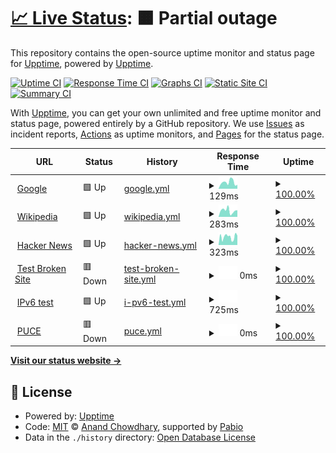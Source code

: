 # [📈 Live Status](https://demo.upptime.js.org): <!--live status--> **🟧 Partial outage**

This repository contains the open-source uptime monitor and status page for [Upptime](https://upptime.js.org), powered by [Upptime](https://github.com/upptime/upptime).

[![Uptime CI](https://github.com/fgmartinezt/repoUpptime/workflows/Uptime%20CI/badge.svg)](https://github.com/fgmartinezt/repoUpptime/actions?query=workflow%3A%22Uptime+CI%22)
[![Response Time CI](https://github.com/fgmartinezt/repoUpptime/workflows/Response%20Time%20CI/badge.svg)](https://github.com/fgmartinezt/repoUpptime/actions?query=workflow%3A%22Response+Time+CI%22)
[![Graphs CI](https://github.com/fgmartinezt/repoUpptime/workflows/Graphs%20CI/badge.svg)](https://github.com/fgmartinezt/repoUpptime/actions?query=workflow%3A%22Graphs+CI%22)
[![Static Site CI](https://github.com/fgmartinezt/repoUpptime/workflows/Static%20Site%20CI/badge.svg)](https://github.com/fgmartinezt/repoUpptime/actions?query=workflow%3A%22Static+Site+CI%22)
[![Summary CI](https://github.com/fgmartinezt/repoUpptime/workflows/Summary%20CI/badge.svg)](https://github.com/fgmartinezt/repoUpptime/actions?query=workflow%3A%22Summary+CI%22)

With [Upptime](https://upptime.js.org), you can get your own unlimited and free uptime monitor and status page, powered entirely by a GitHub repository. We use [Issues](https://github.com/upptime/upptime/issues) as incident reports, [Actions](https://github.com/fgmartinezt/repoUpptime/actions) as uptime monitors, and [Pages](https://demo.upptime.js.org) for the status page.

<!--start: status pages-->
<!-- This summary is generated by Upptime (https://github.com/upptime/upptime) -->
<!-- Do not edit this manually, your changes will be overwritten -->
<!-- prettier-ignore -->
| URL | Status | History | Response Time | Uptime |
| --- | ------ | ------- | ------------- | ------ |
| <img alt="" src="https://icons.duckduckgo.com/ip3/www.google.com.ico" height="13"> [Google](https://www.google.com) | 🟩 Up | [google.yml](https://github.com/Gabo19Mtz/repoUpptime/commits/HEAD/history/google.yml) | <details><summary><img alt="Response time graph" src="./graphs/google/response-time-week.png" height="20"> 129ms</summary><br><a href="https://fgmartinezt.github.io/repoUpptime/history/google"><img alt="Response time 110" src="https://img.shields.io/endpoint?url=https%3A%2F%2Fraw.githubusercontent.com%2FGabo19Mtz%2FrepoUpptime%2FHEAD%2Fapi%2Fgoogle%2Fresponse-time.json"></a><br><a href="https://fgmartinezt.github.io/repoUpptime/history/google"><img alt="24-hour response time 99" src="https://img.shields.io/endpoint?url=https%3A%2F%2Fraw.githubusercontent.com%2FGabo19Mtz%2FrepoUpptime%2FHEAD%2Fapi%2Fgoogle%2Fresponse-time-day.json"></a><br><a href="https://fgmartinezt.github.io/repoUpptime/history/google"><img alt="7-day response time 129" src="https://img.shields.io/endpoint?url=https%3A%2F%2Fraw.githubusercontent.com%2FGabo19Mtz%2FrepoUpptime%2FHEAD%2Fapi%2Fgoogle%2Fresponse-time-week.json"></a><br><a href="https://fgmartinezt.github.io/repoUpptime/history/google"><img alt="30-day response time 110" src="https://img.shields.io/endpoint?url=https%3A%2F%2Fraw.githubusercontent.com%2FGabo19Mtz%2FrepoUpptime%2FHEAD%2Fapi%2Fgoogle%2Fresponse-time-month.json"></a><br><a href="https://fgmartinezt.github.io/repoUpptime/history/google"><img alt="1-year response time 110" src="https://img.shields.io/endpoint?url=https%3A%2F%2Fraw.githubusercontent.com%2FGabo19Mtz%2FrepoUpptime%2FHEAD%2Fapi%2Fgoogle%2Fresponse-time-year.json"></a></details> | <details><summary><a href="https://fgmartinezt.github.io/repoUpptime/history/google">100.00%</a></summary><a href="https://fgmartinezt.github.io/repoUpptime/history/google"><img alt="All-time uptime 100.00%" src="https://img.shields.io/endpoint?url=https%3A%2F%2Fraw.githubusercontent.com%2FGabo19Mtz%2FrepoUpptime%2FHEAD%2Fapi%2Fgoogle%2Fuptime.json"></a><br><a href="https://fgmartinezt.github.io/repoUpptime/history/google"><img alt="24-hour uptime 100.00%" src="https://img.shields.io/endpoint?url=https%3A%2F%2Fraw.githubusercontent.com%2FGabo19Mtz%2FrepoUpptime%2FHEAD%2Fapi%2Fgoogle%2Fuptime-day.json"></a><br><a href="https://fgmartinezt.github.io/repoUpptime/history/google"><img alt="7-day uptime 100.00%" src="https://img.shields.io/endpoint?url=https%3A%2F%2Fraw.githubusercontent.com%2FGabo19Mtz%2FrepoUpptime%2FHEAD%2Fapi%2Fgoogle%2Fuptime-week.json"></a><br><a href="https://fgmartinezt.github.io/repoUpptime/history/google"><img alt="30-day uptime 100.00%" src="https://img.shields.io/endpoint?url=https%3A%2F%2Fraw.githubusercontent.com%2FGabo19Mtz%2FrepoUpptime%2FHEAD%2Fapi%2Fgoogle%2Fuptime-month.json"></a><br><a href="https://fgmartinezt.github.io/repoUpptime/history/google"><img alt="1-year uptime 100.00%" src="https://img.shields.io/endpoint?url=https%3A%2F%2Fraw.githubusercontent.com%2FGabo19Mtz%2FrepoUpptime%2FHEAD%2Fapi%2Fgoogle%2Fuptime-year.json"></a></details>
| <img alt="" src="https://icons.duckduckgo.com/ip3/en.wikipedia.org.ico" height="13"> [Wikipedia](https://en.wikipedia.org) | 🟩 Up | [wikipedia.yml](https://github.com/Gabo19Mtz/repoUpptime/commits/HEAD/history/wikipedia.yml) | <details><summary><img alt="Response time graph" src="./graphs/wikipedia/response-time-week.png" height="20"> 283ms</summary><br><a href="https://fgmartinezt.github.io/repoUpptime/history/wikipedia"><img alt="Response time 250" src="https://img.shields.io/endpoint?url=https%3A%2F%2Fraw.githubusercontent.com%2FGabo19Mtz%2FrepoUpptime%2FHEAD%2Fapi%2Fwikipedia%2Fresponse-time.json"></a><br><a href="https://fgmartinezt.github.io/repoUpptime/history/wikipedia"><img alt="24-hour response time 373" src="https://img.shields.io/endpoint?url=https%3A%2F%2Fraw.githubusercontent.com%2FGabo19Mtz%2FrepoUpptime%2FHEAD%2Fapi%2Fwikipedia%2Fresponse-time-day.json"></a><br><a href="https://fgmartinezt.github.io/repoUpptime/history/wikipedia"><img alt="7-day response time 283" src="https://img.shields.io/endpoint?url=https%3A%2F%2Fraw.githubusercontent.com%2FGabo19Mtz%2FrepoUpptime%2FHEAD%2Fapi%2Fwikipedia%2Fresponse-time-week.json"></a><br><a href="https://fgmartinezt.github.io/repoUpptime/history/wikipedia"><img alt="30-day response time 250" src="https://img.shields.io/endpoint?url=https%3A%2F%2Fraw.githubusercontent.com%2FGabo19Mtz%2FrepoUpptime%2FHEAD%2Fapi%2Fwikipedia%2Fresponse-time-month.json"></a><br><a href="https://fgmartinezt.github.io/repoUpptime/history/wikipedia"><img alt="1-year response time 250" src="https://img.shields.io/endpoint?url=https%3A%2F%2Fraw.githubusercontent.com%2FGabo19Mtz%2FrepoUpptime%2FHEAD%2Fapi%2Fwikipedia%2Fresponse-time-year.json"></a></details> | <details><summary><a href="https://fgmartinezt.github.io/repoUpptime/history/wikipedia">100.00%</a></summary><a href="https://fgmartinezt.github.io/repoUpptime/history/wikipedia"><img alt="All-time uptime 100.00%" src="https://img.shields.io/endpoint?url=https%3A%2F%2Fraw.githubusercontent.com%2FGabo19Mtz%2FrepoUpptime%2FHEAD%2Fapi%2Fwikipedia%2Fuptime.json"></a><br><a href="https://fgmartinezt.github.io/repoUpptime/history/wikipedia"><img alt="24-hour uptime 100.00%" src="https://img.shields.io/endpoint?url=https%3A%2F%2Fraw.githubusercontent.com%2FGabo19Mtz%2FrepoUpptime%2FHEAD%2Fapi%2Fwikipedia%2Fuptime-day.json"></a><br><a href="https://fgmartinezt.github.io/repoUpptime/history/wikipedia"><img alt="7-day uptime 100.00%" src="https://img.shields.io/endpoint?url=https%3A%2F%2Fraw.githubusercontent.com%2FGabo19Mtz%2FrepoUpptime%2FHEAD%2Fapi%2Fwikipedia%2Fuptime-week.json"></a><br><a href="https://fgmartinezt.github.io/repoUpptime/history/wikipedia"><img alt="30-day uptime 100.00%" src="https://img.shields.io/endpoint?url=https%3A%2F%2Fraw.githubusercontent.com%2FGabo19Mtz%2FrepoUpptime%2FHEAD%2Fapi%2Fwikipedia%2Fuptime-month.json"></a><br><a href="https://fgmartinezt.github.io/repoUpptime/history/wikipedia"><img alt="1-year uptime 100.00%" src="https://img.shields.io/endpoint?url=https%3A%2F%2Fraw.githubusercontent.com%2FGabo19Mtz%2FrepoUpptime%2FHEAD%2Fapi%2Fwikipedia%2Fuptime-year.json"></a></details>
| <img alt="" src="https://icons.duckduckgo.com/ip3/news.ycombinator.com.ico" height="13"> [Hacker News](https://news.ycombinator.com) | 🟩 Up | [hacker-news.yml](https://github.com/Gabo19Mtz/repoUpptime/commits/HEAD/history/hacker-news.yml) | <details><summary><img alt="Response time graph" src="./graphs/hacker-news/response-time-week.png" height="20"> 323ms</summary><br><a href="https://fgmartinezt.github.io/repoUpptime/history/hacker-news"><img alt="Response time 325" src="https://img.shields.io/endpoint?url=https%3A%2F%2Fraw.githubusercontent.com%2FGabo19Mtz%2FrepoUpptime%2FHEAD%2Fapi%2Fhacker-news%2Fresponse-time.json"></a><br><a href="https://fgmartinezt.github.io/repoUpptime/history/hacker-news"><img alt="24-hour response time 385" src="https://img.shields.io/endpoint?url=https%3A%2F%2Fraw.githubusercontent.com%2FGabo19Mtz%2FrepoUpptime%2FHEAD%2Fapi%2Fhacker-news%2Fresponse-time-day.json"></a><br><a href="https://fgmartinezt.github.io/repoUpptime/history/hacker-news"><img alt="7-day response time 323" src="https://img.shields.io/endpoint?url=https%3A%2F%2Fraw.githubusercontent.com%2FGabo19Mtz%2FrepoUpptime%2FHEAD%2Fapi%2Fhacker-news%2Fresponse-time-week.json"></a><br><a href="https://fgmartinezt.github.io/repoUpptime/history/hacker-news"><img alt="30-day response time 325" src="https://img.shields.io/endpoint?url=https%3A%2F%2Fraw.githubusercontent.com%2FGabo19Mtz%2FrepoUpptime%2FHEAD%2Fapi%2Fhacker-news%2Fresponse-time-month.json"></a><br><a href="https://fgmartinezt.github.io/repoUpptime/history/hacker-news"><img alt="1-year response time 325" src="https://img.shields.io/endpoint?url=https%3A%2F%2Fraw.githubusercontent.com%2FGabo19Mtz%2FrepoUpptime%2FHEAD%2Fapi%2Fhacker-news%2Fresponse-time-year.json"></a></details> | <details><summary><a href="https://fgmartinezt.github.io/repoUpptime/history/hacker-news">100.00%</a></summary><a href="https://fgmartinezt.github.io/repoUpptime/history/hacker-news"><img alt="All-time uptime 100.00%" src="https://img.shields.io/endpoint?url=https%3A%2F%2Fraw.githubusercontent.com%2FGabo19Mtz%2FrepoUpptime%2FHEAD%2Fapi%2Fhacker-news%2Fuptime.json"></a><br><a href="https://fgmartinezt.github.io/repoUpptime/history/hacker-news"><img alt="24-hour uptime 100.00%" src="https://img.shields.io/endpoint?url=https%3A%2F%2Fraw.githubusercontent.com%2FGabo19Mtz%2FrepoUpptime%2FHEAD%2Fapi%2Fhacker-news%2Fuptime-day.json"></a><br><a href="https://fgmartinezt.github.io/repoUpptime/history/hacker-news"><img alt="7-day uptime 100.00%" src="https://img.shields.io/endpoint?url=https%3A%2F%2Fraw.githubusercontent.com%2FGabo19Mtz%2FrepoUpptime%2FHEAD%2Fapi%2Fhacker-news%2Fuptime-week.json"></a><br><a href="https://fgmartinezt.github.io/repoUpptime/history/hacker-news"><img alt="30-day uptime 100.00%" src="https://img.shields.io/endpoint?url=https%3A%2F%2Fraw.githubusercontent.com%2FGabo19Mtz%2FrepoUpptime%2FHEAD%2Fapi%2Fhacker-news%2Fuptime-month.json"></a><br><a href="https://fgmartinezt.github.io/repoUpptime/history/hacker-news"><img alt="1-year uptime 100.00%" src="https://img.shields.io/endpoint?url=https%3A%2F%2Fraw.githubusercontent.com%2FGabo19Mtz%2FrepoUpptime%2FHEAD%2Fapi%2Fhacker-news%2Fuptime-year.json"></a></details>
| <img alt="" src="https://icons.duckduckgo.com/ip3/thissitedoesnotexist.koj.co.ico" height="13"> [Test Broken Site](https://thissitedoesnotexist.koj.co) | 🟥 Down | [test-broken-site.yml](https://github.com/Gabo19Mtz/repoUpptime/commits/HEAD/history/test-broken-site.yml) | <details><summary><img alt="Response time graph" src="./graphs/test-broken-site/response-time-week.png" height="20"> 0ms</summary><br><a href="https://fgmartinezt.github.io/repoUpptime/history/test-broken-site"><img alt="Response time 0" src="https://img.shields.io/endpoint?url=https%3A%2F%2Fraw.githubusercontent.com%2FGabo19Mtz%2FrepoUpptime%2FHEAD%2Fapi%2Ftest-broken-site%2Fresponse-time.json"></a><br><a href="https://fgmartinezt.github.io/repoUpptime/history/test-broken-site"><img alt="24-hour response time 0" src="https://img.shields.io/endpoint?url=https%3A%2F%2Fraw.githubusercontent.com%2FGabo19Mtz%2FrepoUpptime%2FHEAD%2Fapi%2Ftest-broken-site%2Fresponse-time-day.json"></a><br><a href="https://fgmartinezt.github.io/repoUpptime/history/test-broken-site"><img alt="7-day response time 0" src="https://img.shields.io/endpoint?url=https%3A%2F%2Fraw.githubusercontent.com%2FGabo19Mtz%2FrepoUpptime%2FHEAD%2Fapi%2Ftest-broken-site%2Fresponse-time-week.json"></a><br><a href="https://fgmartinezt.github.io/repoUpptime/history/test-broken-site"><img alt="30-day response time 0" src="https://img.shields.io/endpoint?url=https%3A%2F%2Fraw.githubusercontent.com%2FGabo19Mtz%2FrepoUpptime%2FHEAD%2Fapi%2Ftest-broken-site%2Fresponse-time-month.json"></a><br><a href="https://fgmartinezt.github.io/repoUpptime/history/test-broken-site"><img alt="1-year response time 0" src="https://img.shields.io/endpoint?url=https%3A%2F%2Fraw.githubusercontent.com%2FGabo19Mtz%2FrepoUpptime%2FHEAD%2Fapi%2Ftest-broken-site%2Fresponse-time-year.json"></a></details> | <details><summary><a href="https://fgmartinezt.github.io/repoUpptime/history/test-broken-site">100.00%</a></summary><a href="https://fgmartinezt.github.io/repoUpptime/history/test-broken-site"><img alt="All-time uptime 100.00%" src="https://img.shields.io/endpoint?url=https%3A%2F%2Fraw.githubusercontent.com%2FGabo19Mtz%2FrepoUpptime%2FHEAD%2Fapi%2Ftest-broken-site%2Fuptime.json"></a><br><a href="https://fgmartinezt.github.io/repoUpptime/history/test-broken-site"><img alt="24-hour uptime 100.00%" src="https://img.shields.io/endpoint?url=https%3A%2F%2Fraw.githubusercontent.com%2FGabo19Mtz%2FrepoUpptime%2FHEAD%2Fapi%2Ftest-broken-site%2Fuptime-day.json"></a><br><a href="https://fgmartinezt.github.io/repoUpptime/history/test-broken-site"><img alt="7-day uptime 100.00%" src="https://img.shields.io/endpoint?url=https%3A%2F%2Fraw.githubusercontent.com%2FGabo19Mtz%2FrepoUpptime%2FHEAD%2Fapi%2Ftest-broken-site%2Fuptime-week.json"></a><br><a href="https://fgmartinezt.github.io/repoUpptime/history/test-broken-site"><img alt="30-day uptime 100.00%" src="https://img.shields.io/endpoint?url=https%3A%2F%2Fraw.githubusercontent.com%2FGabo19Mtz%2FrepoUpptime%2FHEAD%2Fapi%2Ftest-broken-site%2Fuptime-month.json"></a><br><a href="https://fgmartinezt.github.io/repoUpptime/history/test-broken-site"><img alt="1-year uptime 100.00%" src="https://img.shields.io/endpoint?url=https%3A%2F%2Fraw.githubusercontent.com%2FGabo19Mtz%2FrepoUpptime%2FHEAD%2Fapi%2Ftest-broken-site%2Fuptime-year.json"></a></details>
| <img alt="" src="https://icons.duckduckgo.com/ip3/null.ico" height="13"> [IPv6 test](forwardemail.net) | 🟩 Up | [i-pv6-test.yml](https://github.com/Gabo19Mtz/repoUpptime/commits/HEAD/history/i-pv6-test.yml) | <details><summary><img alt="Response time graph" src="./graphs/i-pv6-test/response-time-week.png" height="20"> 725ms</summary><br><a href="https://fgmartinezt.github.io/repoUpptime/history/i-pv6-test"><img alt="Response time 734" src="https://img.shields.io/endpoint?url=https%3A%2F%2Fraw.githubusercontent.com%2FGabo19Mtz%2FrepoUpptime%2FHEAD%2Fapi%2Fi-pv6-test%2Fresponse-time.json"></a><br><a href="https://fgmartinezt.github.io/repoUpptime/history/i-pv6-test"><img alt="24-hour response time 967" src="https://img.shields.io/endpoint?url=https%3A%2F%2Fraw.githubusercontent.com%2FGabo19Mtz%2FrepoUpptime%2FHEAD%2Fapi%2Fi-pv6-test%2Fresponse-time-day.json"></a><br><a href="https://fgmartinezt.github.io/repoUpptime/history/i-pv6-test"><img alt="7-day response time 725" src="https://img.shields.io/endpoint?url=https%3A%2F%2Fraw.githubusercontent.com%2FGabo19Mtz%2FrepoUpptime%2FHEAD%2Fapi%2Fi-pv6-test%2Fresponse-time-week.json"></a><br><a href="https://fgmartinezt.github.io/repoUpptime/history/i-pv6-test"><img alt="30-day response time 734" src="https://img.shields.io/endpoint?url=https%3A%2F%2Fraw.githubusercontent.com%2FGabo19Mtz%2FrepoUpptime%2FHEAD%2Fapi%2Fi-pv6-test%2Fresponse-time-month.json"></a><br><a href="https://fgmartinezt.github.io/repoUpptime/history/i-pv6-test"><img alt="1-year response time 734" src="https://img.shields.io/endpoint?url=https%3A%2F%2Fraw.githubusercontent.com%2FGabo19Mtz%2FrepoUpptime%2FHEAD%2Fapi%2Fi-pv6-test%2Fresponse-time-year.json"></a></details> | <details><summary><a href="https://fgmartinezt.github.io/repoUpptime/history/i-pv6-test">100.00%</a></summary><a href="https://fgmartinezt.github.io/repoUpptime/history/i-pv6-test"><img alt="All-time uptime 100.00%" src="https://img.shields.io/endpoint?url=https%3A%2F%2Fraw.githubusercontent.com%2FGabo19Mtz%2FrepoUpptime%2FHEAD%2Fapi%2Fi-pv6-test%2Fuptime.json"></a><br><a href="https://fgmartinezt.github.io/repoUpptime/history/i-pv6-test"><img alt="24-hour uptime 100.00%" src="https://img.shields.io/endpoint?url=https%3A%2F%2Fraw.githubusercontent.com%2FGabo19Mtz%2FrepoUpptime%2FHEAD%2Fapi%2Fi-pv6-test%2Fuptime-day.json"></a><br><a href="https://fgmartinezt.github.io/repoUpptime/history/i-pv6-test"><img alt="7-day uptime 100.00%" src="https://img.shields.io/endpoint?url=https%3A%2F%2Fraw.githubusercontent.com%2FGabo19Mtz%2FrepoUpptime%2FHEAD%2Fapi%2Fi-pv6-test%2Fuptime-week.json"></a><br><a href="https://fgmartinezt.github.io/repoUpptime/history/i-pv6-test"><img alt="30-day uptime 100.00%" src="https://img.shields.io/endpoint?url=https%3A%2F%2Fraw.githubusercontent.com%2FGabo19Mtz%2FrepoUpptime%2FHEAD%2Fapi%2Fi-pv6-test%2Fuptime-month.json"></a><br><a href="https://fgmartinezt.github.io/repoUpptime/history/i-pv6-test"><img alt="1-year uptime 100.00%" src="https://img.shields.io/endpoint?url=https%3A%2F%2Fraw.githubusercontent.com%2FGabo19Mtz%2FrepoUpptime%2FHEAD%2Fapi%2Fi-pv6-test%2Fuptime-year.json"></a></details>
| <img alt="" src="https://icons.duckduckgo.com/ip3/www.puce.edu.ec.ico" height="13"> [PUCE](https://www.puce.edu.ec/) | 🟥 Down | [puce.yml](https://github.com/Gabo19Mtz/repoUpptime/commits/HEAD/history/puce.yml) | <details><summary><img alt="Response time graph" src="./graphs/puce/response-time-week.png" height="20"> 0ms</summary><br><a href="https://fgmartinezt.github.io/repoUpptime/history/puce"><img alt="Response time 0" src="https://img.shields.io/endpoint?url=https%3A%2F%2Fraw.githubusercontent.com%2FGabo19Mtz%2FrepoUpptime%2FHEAD%2Fapi%2Fpuce%2Fresponse-time.json"></a><br><a href="https://fgmartinezt.github.io/repoUpptime/history/puce"><img alt="24-hour response time 0" src="https://img.shields.io/endpoint?url=https%3A%2F%2Fraw.githubusercontent.com%2FGabo19Mtz%2FrepoUpptime%2FHEAD%2Fapi%2Fpuce%2Fresponse-time-day.json"></a><br><a href="https://fgmartinezt.github.io/repoUpptime/history/puce"><img alt="7-day response time 0" src="https://img.shields.io/endpoint?url=https%3A%2F%2Fraw.githubusercontent.com%2FGabo19Mtz%2FrepoUpptime%2FHEAD%2Fapi%2Fpuce%2Fresponse-time-week.json"></a><br><a href="https://fgmartinezt.github.io/repoUpptime/history/puce"><img alt="30-day response time 0" src="https://img.shields.io/endpoint?url=https%3A%2F%2Fraw.githubusercontent.com%2FGabo19Mtz%2FrepoUpptime%2FHEAD%2Fapi%2Fpuce%2Fresponse-time-month.json"></a><br><a href="https://fgmartinezt.github.io/repoUpptime/history/puce"><img alt="1-year response time 0" src="https://img.shields.io/endpoint?url=https%3A%2F%2Fraw.githubusercontent.com%2FGabo19Mtz%2FrepoUpptime%2FHEAD%2Fapi%2Fpuce%2Fresponse-time-year.json"></a></details> | <details><summary><a href="https://fgmartinezt.github.io/repoUpptime/history/puce">100.00%</a></summary><a href="https://fgmartinezt.github.io/repoUpptime/history/puce"><img alt="All-time uptime 100.00%" src="https://img.shields.io/endpoint?url=https%3A%2F%2Fraw.githubusercontent.com%2FGabo19Mtz%2FrepoUpptime%2FHEAD%2Fapi%2Fpuce%2Fuptime.json"></a><br><a href="https://fgmartinezt.github.io/repoUpptime/history/puce"><img alt="24-hour uptime 100.00%" src="https://img.shields.io/endpoint?url=https%3A%2F%2Fraw.githubusercontent.com%2FGabo19Mtz%2FrepoUpptime%2FHEAD%2Fapi%2Fpuce%2Fuptime-day.json"></a><br><a href="https://fgmartinezt.github.io/repoUpptime/history/puce"><img alt="7-day uptime 100.00%" src="https://img.shields.io/endpoint?url=https%3A%2F%2Fraw.githubusercontent.com%2FGabo19Mtz%2FrepoUpptime%2FHEAD%2Fapi%2Fpuce%2Fuptime-week.json"></a><br><a href="https://fgmartinezt.github.io/repoUpptime/history/puce"><img alt="30-day uptime 100.00%" src="https://img.shields.io/endpoint?url=https%3A%2F%2Fraw.githubusercontent.com%2FGabo19Mtz%2FrepoUpptime%2FHEAD%2Fapi%2Fpuce%2Fuptime-month.json"></a><br><a href="https://fgmartinezt.github.io/repoUpptime/history/puce"><img alt="1-year uptime 100.00%" src="https://img.shields.io/endpoint?url=https%3A%2F%2Fraw.githubusercontent.com%2FGabo19Mtz%2FrepoUpptime%2FHEAD%2Fapi%2Fpuce%2Fuptime-year.json"></a></details>

<!--end: status pages-->

[**Visit our status website →**](https://demo.upptime.js.org)

## 📄 License

- Powered by: [Upptime](https://github.com/upptime/upptime)
- Code: [MIT](./LICENSE) © [Anand Chowdhary](https://anandchowdhary.com), supported by [Pabio](https://pabio.com)
- Data in the `./history` directory: [Open Database License](https://opendatacommons.org/licenses/odbl/1-0/)
